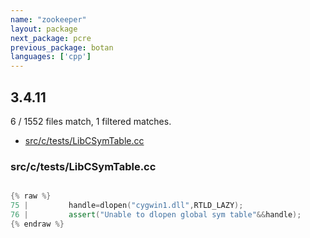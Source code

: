 ```yaml
---
name: "zookeeper"
layout: package
next_package: pcre
previous_package: botan
languages: ['cpp']
---
```

## 3.4.11
6 / 1552 files match, 1 filtered matches.

 - [src/c/tests/LibCSymTable.cc](#srcctestslibcsymtablecc)

### src/c/tests/LibCSymTable.cc

```cpp

{% raw %}
75 |         handle=dlopen("cygwin1.dll",RTLD_LAZY);
76 |         assert("Unable to dlopen global sym table"&&handle);
{% endraw %}

```
